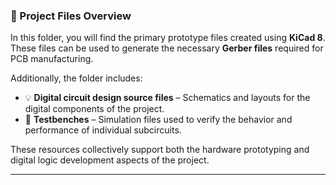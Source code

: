 ### 📁 Project Files Overview

In this folder, you will find the primary prototype files created using **KiCad 8**. These files can be used to generate the necessary **Gerber files** required for PCB manufacturing.

Additionally, the folder includes:

* 💡 **Digital circuit design source files** – Schematics and layouts for the digital components of the project.
* 🧪 **Testbenches** – Simulation files used to verify the behavior and performance of individual subcircuits.

These resources collectively support both the hardware prototyping and digital logic development aspects of the project.

---

